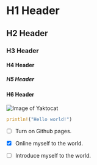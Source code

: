 # H1 Header
## H2 Header
### H3 Header
#### H4 Header
##### H5 Header
#### H6 Header

![Image of Yaktocat](https://octodex.github.com/images/yaktocat.png)

``` Rust
println!("Hello world!")
```
- [ ] Turn on Github pages.
- [x] Online myself to the world.
- [ ] Introduce myself to the world.









